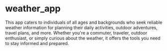 # weather_app
This app caters to individuals of all ages and backgrounds who seek reliable weather information for planning their daily activities, outdoor adventures, travel plans, and more. Whether you're a commuter, traveler, outdoor enthusiast, or simply curious about the weather, it offers the tools you need to stay informed and prepared.
